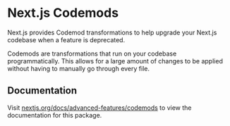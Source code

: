 # Next.js Codemods

Next.js provides Codemod transformations to help upgrade your Next.js codebase when a feature is deprecated.

Codemods are transformations that run on your codebase programmatically. This allows for a large amount of changes to be applied without having to manually go through every file.

## Documentation

Visit [nextjs.org/docs/advanced-features/codemods](https://nextjs.org/docs/app/guides/upgrading/codemods) to view the documentation for this package.
